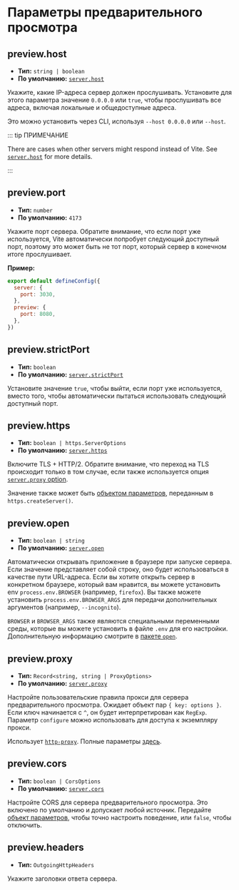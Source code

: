 # Параметры предварительного просмотра

## preview.host

- **Тип:** `string | boolean`
- **По умолчанию:** [`server.host`](./server-options#server-host)

Укажите, какие IP-адреса сервер должен прослушивать.
Установите для этого параметра значение `0.0.0.0` или `true`, чтобы прослушивать все адреса, включая локальные и общедоступные адреса.

Это можно установить через CLI, используя `--host 0.0.0.0` или `--host`.

::: tip ПРИМЕЧАНИЕ

There are cases when other servers might respond instead of Vite.
See [`server.host`](./server-options#server-host) for more details.

:::

## preview.port

- **Тип:** `number`
- **По умолчанию:** `4173`

Укажите порт сервера. Обратите внимание, что если порт уже используется, Vite автоматически попробует следующий доступный порт, поэтому это может быть не тот порт, который сервер в конечном итоге прослушивает.

**Пример:**

```js
export default defineConfig({
  server: {
    port: 3030,
  },
  preview: {
    port: 8080,
  },
})
```

## preview.strictPort

- **Тип:** `boolean`
- **По умолчанию:** [`server.strictPort`](./server-options#server-strictport)

Установите значение `true`, чтобы выйти, если порт уже используется, вместо того, чтобы автоматически пытаться использовать следующий доступный порт.

## preview.https

- **Тип:** `boolean | https.ServerOptions`
- **По умолчанию:** [`server.https`](./server-options#server-https)

Включите TLS + HTTP/2. Обратите внимание, что переход на TLS происходит только в том случае, если также используется опция [`server.proxy` option](./server-options#server-proxy).

Значение также может быть [объектом параметров](https://nodejs.org/api/https.html#https_https_createserver_options_requestlistener), переданным в `https.createServer()`.

## preview.open

- **Тип:** `boolean | string`
- **По умолчанию:** [`server.open`](./server-options#server-open)

Автоматически открывать приложение в браузере при запуске сервера. Если значение представляет собой строку, оно будет использоваться в качестве пути URL-адреса. Если вы хотите открыть сервер в конкретном браузере, который вам нравится, вы можете установить env `process.env.BROWSER` (например, `firefox`). Вы также можете установить `process.env.BROWSER_ARGS` для передачи дополнительных аргументов (например, `--incognito`).

`BROWSER` и `BROWSER_ARGS` также являются специальными переменными среды, которые вы можете установить в файле `.env` для его настройки. Дополнительную информацию смотрите в [пакете `open`](https://github.com/sindresorhus/open#app).

## preview.proxy

- **Тип:** `Record<string, string | ProxyOptions>`
- **По умолчанию:** [`server.proxy`](./server-options#server-proxy)

Настройте пользовательские правила прокси для сервера предварительного просмотра. Ожидает объект пар `{ key: options }`. Если ключ начинается с `^`, он будет интерпретирован как `RegExp`. Параметр `configure` можно использовать для доступа к экземпляру прокси.

Использует [`http-proxy`](https://github.com/http-party/node-http-proxy). Полные параметры [здесь](https://github.com/http-party/node-http-proxy#options).

## preview.cors

- **Тип:** `boolean | CorsOptions`
- **По умолчанию:** [`server.cors`](./server-options#server-cors)

Настройте CORS для сервера предварительного просмотра. Это включено по умолчанию и допускает любой источник. Передайте [объект параметров](https://github.com/expressjs/cors#configuration-options), чтобы точно настроить поведение, или `false`, чтобы отключить.

## preview.headers

- **Тип:** `OutgoingHttpHeaders`

Укажите заголовки ответа сервера.
